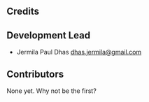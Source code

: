 ## Credits


Development Lead
----------------

* Jermila Paul Dhas <dhas.jermila@gmail.com>

Contributors
------------

None yet. Why not be the first?
